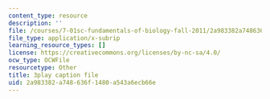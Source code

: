 ```yaml
---
content_type: resource
description: ''
file: /courses/7-01sc-fundamentals-of-biology-fall-2011/2a983382a748636f1480a543a6ecb66e_YnF1b_Kqf88.srt
file_type: application/x-subrip
learning_resource_types: []
license: https://creativecommons.org/licenses/by-nc-sa/4.0/
ocw_type: OCWFile
resourcetype: Other
title: 3play caption file
uid: 2a983382-a748-636f-1480-a543a6ecb66e
---
```

